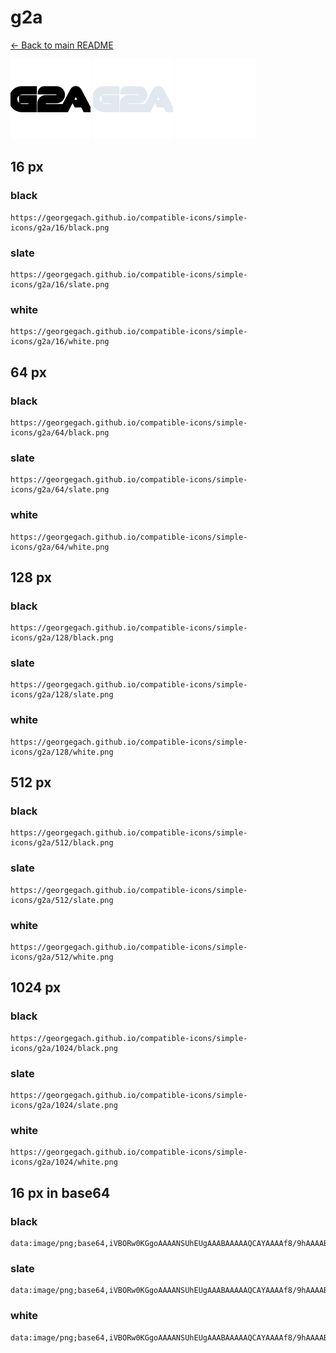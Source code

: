 # g2a

[← Back to main README](../../README.md)


<img src="./128/black.png" width="128" alt="g2a black icon" />
<img src="./128/slate.png" width="128" alt="g2a slate icon" />
<img src="./128/white.png" width="128" alt="g2a white icon" />

## 16 px

### black
```
https://georgegach.github.io/compatible-icons/simple-icons/g2a/16/black.png
```

### slate
```
https://georgegach.github.io/compatible-icons/simple-icons/g2a/16/slate.png
```

### white
```
https://georgegach.github.io/compatible-icons/simple-icons/g2a/16/white.png
```

## 64 px

### black
```
https://georgegach.github.io/compatible-icons/simple-icons/g2a/64/black.png
```

### slate
```
https://georgegach.github.io/compatible-icons/simple-icons/g2a/64/slate.png
```

### white
```
https://georgegach.github.io/compatible-icons/simple-icons/g2a/64/white.png
```

## 128 px

### black
```
https://georgegach.github.io/compatible-icons/simple-icons/g2a/128/black.png
```

### slate
```
https://georgegach.github.io/compatible-icons/simple-icons/g2a/128/slate.png
```

### white
```
https://georgegach.github.io/compatible-icons/simple-icons/g2a/128/white.png
```

## 512 px

### black
```
https://georgegach.github.io/compatible-icons/simple-icons/g2a/512/black.png
```

### slate
```
https://georgegach.github.io/compatible-icons/simple-icons/g2a/512/slate.png
```

### white
```
https://georgegach.github.io/compatible-icons/simple-icons/g2a/512/white.png
```

## 1024 px

### black
```
https://georgegach.github.io/compatible-icons/simple-icons/g2a/1024/black.png
```

### slate
```
https://georgegach.github.io/compatible-icons/simple-icons/g2a/1024/slate.png
```

### white
```
https://georgegach.github.io/compatible-icons/simple-icons/g2a/1024/white.png
```

## 16 px in base64

### black
```
data:image/png;base64,iVBORw0KGgoAAAANSUhEUgAAABAAAAAQCAYAAAAf8/9hAAAABmJLR0QA/wD/AP+gvaeTAAAAxUlEQVQ4je3QO0pDYRQE4C+EgIpFCk0jFrZWKYQswMbWxiqQDQTUwiqgpW22JKJVcA2CiFejJOI7BK7N3BWkzTT/eQzzzxyWWBg1rOIUHdRR4hI9bIX3iHM84xgb6UsY4SfLAhPc4D19gY/MDvCJX5xUDr7whAZmeS/QRzMO1vGaejO8OXbrGOS3eQS30cYOxvjL/hr7WAmvVUW4S4QCL1F/i9UqwjemucUhbuP6oYY1nGEvyiXu46DCJDGuMMysiyNLLI5/g4U15ON1CsAAAAAASUVORK5CYII=
```

### slate
```
data:image/png;base64,iVBORw0KGgoAAAANSUhEUgAAABAAAAAQCAYAAAAf8/9hAAAABmJLR0QA/wD/AP+gvaeTAAABIUlEQVQ4je2Rvy7DYQBFz/1+mgZVlZA2RJra/Bkl3sQkMVglYmhiqkHE6kG8hMUkBoNR8KOtRGjRNGn1uwZNPIDEIM58hptz4Z8fozRNR52Z2MVek0IC0QMlR4njJmjuS/NDXyO1hWLu8bbZ3hFxer5YqEmybhutc0nLwq+WDM4KXRmvgLoAMuOReBlCOPAgniCNOHqvPDt1rLtmqwM0BBlDT5CJ9r7ENqgwXJoDniSIkRnJPaOP2J1cUtpsdWzuQSCCcVlwh11CupYYGAa2zoS3AAFdIC/5UGmjdRHFIqIdTDAUgDfsLArvwwZ5pB6mI8VtrKqhIvGher0+1k9Gq8GsQhBEm3AjqHy3ji+gXMSn5dLUMUD6+LxhJ+u/cPTf5xP+0IMTOuI4ywAAAABJRU5ErkJggg==
```

### white
```
data:image/png;base64,iVBORw0KGgoAAAANSUhEUgAAABAAAAAQCAYAAAAf8/9hAAAABmJLR0QA/wD/AP+gvaeTAAAA10lEQVQ4je3RQSsEUBTF8d8jiTTNglIWsmStfAWfwEpZ2CosbFnJ1leyYCUfQRKZKaXJTCQ6NnfWlK1/vd69953OO6/HP3+mJZnBITYwieAMO1gq3SOOW2v9JPuYrz6SXCd5S9JP0kvykuQyyaD6XpLXmm0mGSZ5T3IwTjDCE6bwUfsJ9tCtBHN4rnqhdJ9YGxs81OEElnGPRdziq9YVdtHwhg5OW5IbrGJQBl28YhrDMu7UraNKdoQVfLYkszVYL/fgrgRjXuoZF621c0iyja1ffNQ/P/ENB4JyT0RWGoQAAAAASUVORK5CYII=
```

